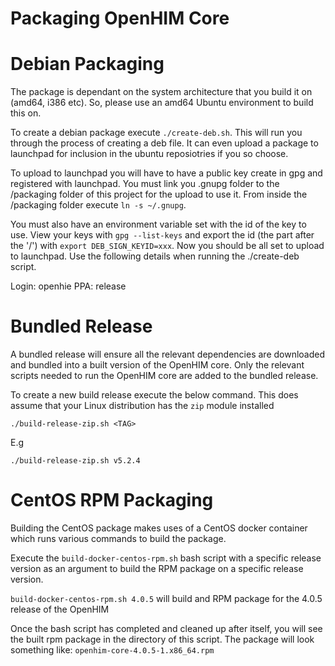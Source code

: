 Packaging OpenHIM Core
=====================================

# Debian Packaging

The package is dependant on the system architecture that you build it on (amd64, i386 etc). So, please use an amd64 Ubuntu environment to build this on.

To create a debian package execute `./create-deb.sh`. This will run you through the process of creating a deb file. It can even upload a package to launchpad for inclusion in the ubuntu reposiotries if you so choose.

To upload to launchpad you will have to have a public key create in gpg and registered with launchpad. You must link you .gnupg folder to the /packaging folder of this project for the upload to use it. From inside the /packaging folder execute `ln -s ~/.gnupg`.

You must also have an environment variable set with the id of the key to use. View your keys with `gpg --list-keys` and export the id (the part after the '/') with `export DEB_SIGN_KEYID=xxx`. Now you should be all set to upload to launchpad. Use the following details when running the ./create-deb script.

Login: openhie
PPA: release

# Bundled Release

A bundled release will ensure all the relevant dependencies are downloaded and bundled into a built version of the OpenHIM core. Only the relevant scripts needed to run the OpenHIM core are added to the bundled release.

To create a new build release execute the below command. This does assume that your Linux distribution has the `zip` module installed

`./build-release-zip.sh <TAG>`

E.g

`./build-release-zip.sh v5.2.4`

# CentOS RPM Packaging

Building the CentOS package makes uses of a CentOS docker container which runs various commands to build the package.

Execute the `build-docker-centos-rpm.sh` bash script with a specific release version as an argument to build the RPM package on a specific release version.

`build-docker-centos-rpm.sh 4.0.5` will build and RPM package for the 4.0.5 release of the OpenHIM

Once the bash script has completed and cleaned up after itself, you will see the built rpm package in the directory of this script. The package will look something like:
`openhim-core-4.0.5-1.x86_64.rpm`
